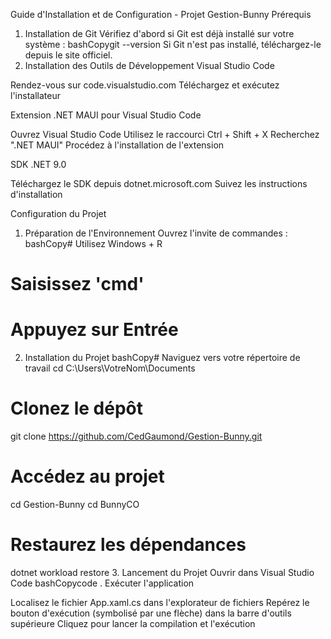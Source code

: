 Guide d'Installation et de Configuration - Projet Gestion-Bunny
Prérequis
1. Installation de Git
Vérifiez d'abord si Git est déjà installé sur votre système :
bashCopygit --version
Si Git n'est pas installé, téléchargez-le depuis le site officiel.
2. Installation des Outils de Développement
Visual Studio Code

Rendez-vous sur code.visualstudio.com
Téléchargez et exécutez l'installateur

Extension .NET MAUI pour Visual Studio Code

Ouvrez Visual Studio Code
Utilisez le raccourci Ctrl + Shift + X
Recherchez ".NET MAUI"
Procédez à l'installation de l'extension

SDK .NET 9.0

Téléchargez le SDK depuis dotnet.microsoft.com
Suivez les instructions d'installation

Configuration du Projet
1. Préparation de l'Environnement
Ouvrez l'invite de commandes :
bashCopy# Utilisez Windows + R
# Saisissez 'cmd'
# Appuyez sur Entrée
2. Installation du Projet
bashCopy# Naviguez vers votre répertoire de travail
cd C:\Users\VotreNom\Documents

# Clonez le dépôt
git clone https://github.com/CedGaumond/Gestion-Bunny.git

# Accédez au projet
cd Gestion-Bunny
cd BunnyCO

# Restaurez les dépendances
dotnet workload restore
3. Lancement du Projet
Ouvrir dans Visual Studio Code
bashCopycode .
Exécuter l'application

Localisez le fichier App.xaml.cs dans l'explorateur de fichiers
Repérez le bouton d'exécution (symbolisé par une flèche) dans la barre d'outils supérieure
Cliquez pour lancer la compilation et l'exécution
